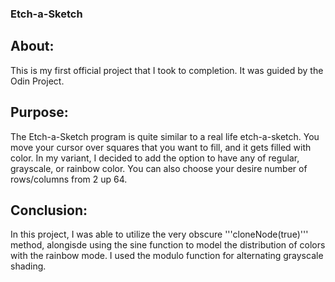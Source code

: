 ### Etch-a-Sketch

## About:
This is my first official project that I took to completion. It was guided by the Odin Project.

## Purpose:
The Etch-a-Sketch program is quite similar to a real life etch-a-sketch. You move your cursor over squares that you want to fill, and it gets filled with color. In my variant, I decided to add the option to have any of regular, grayscale, or rainbow color. You can also choose your desire number of rows/columns from 2 up 64.

## Conclusion:
In this project, I was able to utilize the very obscure '''cloneNode(true)''' method, alongisde using the sine function to model the distribution of colors with the rainbow mode. I used the modulo function for alternating grayscale shading.
